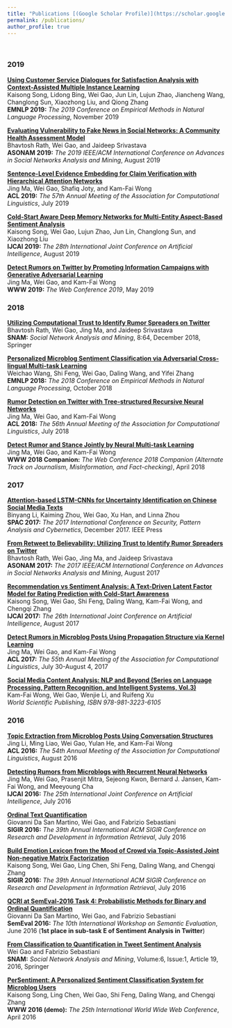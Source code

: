 ```yaml
---
title: "Publications [(Google Scholar Profile)](https://scholar.google.com/citations?user=8uaZwkwAAAAJ)"
permalink: /publications/
author_profile: true
---
```

<br>

### 2019
__[Using Customer Service Dialogues for Satisfaction Analysis with Context-Assisted Multiple Instance Learning](http://iswgao.github.io/publications/emnlp2019-using)__ <br>
Kaisong Song, Lidong Bing, Wei Gao, Jun Lin, Lujun Zhao, Jiancheng Wang, Changlong Sun, Xiaozhong Liu, and Qiong Zhang <br>
__EMNLP 2019:__ *The 2019 Conference on Empirical Methods in Natural Language Processing*, November 2019

<b>[Evaluating Vulnerability to Fake News in Social Networks: A Community Health Assessment Model](http://iswgao.github.io/publications/asonam2019-evaluating)</b> <br>
Bhavtosh Rath, Wei Gao, and Jaideep Srivastava <br>
<b>ASONAM 2019:</b> <i>The 2019 IEEE/ACM International Conference on Advances in Social Networks Analysis and Mining</i>, August 2019

<b>[Sentence-Level Evidence Embedding for Claim Verification with Hierarchical Attention Networks](http://iswgao.github.io/publications/acl2019-sentencelevel)</b> <br>
Jing Ma, Wei Gao, Shafiq Joty, and Kam-Fai Wong <br>
<b>ACL 2019:</b> <i>The 57th Annual Meeting of the Association for Computational Linguistics</i>, July 2019

<b>[Cold-Start Aware Deep Memory Networks for Multi-Entity Aspect-Based Sentiment Analysis](http://iswgao.github.io/publications/ijcai2019-coldstart)</b> <br>
Kaisong Song, Wei Gao, Lujun Zhao, Jun Lin, Changlong Sun, and Xiaozhong Liu <br>
<b>IJCAI 2019:</b> <i>The 28th International Joint Conference on Artificial Intelligence</i>, August 2019

<b>[Detect Rumors on Twitter by Promoting Information Campaigns with Generative Adversarial Learning](http://iswgao.github.io/publications/www2019-detect)</b> <br>
Jing Ma, Wei Gao, and Kam-Fai Wong <br>
<b>WWW 2019:</b> <i>The Web Conference 2019</i>, May 2019

### 2018
<b>[Utilizing Computational Trust to Identify Rumor Spreaders on Twitter](http://iswgao.github.io/publications/snam2019-utilizing)</b> <br>
Bhavtosh Rath, Wei Gao, Jing Ma, and Jaideep Srivastava <br>
<b>SNAM:</b> <i>Social Network Analysis and Mining</i>, 8:64, December 2018, Springer

<b>[Personalized Microblog Sentiment Classification via Adversarial Cross-lingual Multi-task Learning](http://iswgao.github.io/publications/emnlp2018-personalized)</b> <br>
Weichao Wang, Shi Feng, Wei Gao, Daling Wang, and Yifei Zhang <br>
<b>EMNLP 2018:</b> <i>The 2018 Conference on Empirical Methods in Natural Language Processing</i>, October 2018

<b>[Rumor Detection on Twitter with Tree-structured Recursive Neural Networks](http://iswgao.github.io/publications/acl2018-rumor)</b> <br>
Jing Ma, Wei Gao, and Kam-Fai Wong <br>
<b>ACL 2018:</b> <i>The 56th Annual Meeting of the Association for Computational Linguistics</i>, July 2018

<b>[Detect Rumor and Stance Jointly by Neural Multi-task Learning](http://iswgao.github.io/publications/www2018-detect)</b> <br>
Jing Ma, Wei Gao, and Kam-Fai Wong <br>
<b>WWW 2018 Companion:</b> <i>The Web Conference 2018 Companion (Alternate Track on Journalism, MisInformation, and Fact-checking)</i>, April 2018

### 2017
<b>[Attention-based LSTM-CNNs for Uncertainty Identification on Chinese Social Media Texts](http://iswgao.github.io/publications/spac2017-attention)</b> <br>
Binyang Li, Kaiming Zhou, Wei Gao, Xu Han, and Linna Zhou <br>
<b>SPAC 2017:</b> <i>The 2017 International Conference on Security, Pattern Analysis and Cybernetics</i>, December 2017. IEEE Press

<b>[From Retweet to Believability: Utilizing Trust to Identify Rumor Spreaders on Twitter](http://iswgao.github.io/publications/asonam2017-from)</b> <br>
Bhavtosh Rath, Wei Gao, Jing Ma, and Jaideep Srivastava <br>
<b>ASONAM 2017:</b> <i>The 2017 IEEE/ACM International Conference on Advances in Social Networks Analysis and Mining</i>, August 2017

<b>[Recommendation vs Sentiment Analysis: A Text-Driven Latent Factor Model for Rating Prediction with Cold-Start Awareness](http://iswgao.github.io/publications/ijcai2017-recommendation)</b> <br>
Kaisong Song, Wei Gao, Shi Feng, Daling Wang, Kam-Fai Wong, and Chengqi Zhang <br>
<b>IJCAI 2017:</b> <i>The 26th International Joint Conference on Artificial Intelligence</i>, August 2017

<b>[Detect Rumors in Microblog Posts Using Propagation Structure via Kernel Learning](http://iswgao.github.io/publications/acl2017-detect)</b> <br>
Jing Ma, Wei Gao, and Kam-Fai Wong <br>
<b>ACL 2017:</b> <i>The 55th Annual Meeting of the Association for Computational Linguistics</i>, July 30-August 4, 2017

<b>[Social Media Content Analysis: NLP and Beyond (Series on Language Processing, Pattern Recognition, and Intelligent Systems, Vol.3)](http://iswgao.github.io/publications/book2017-social)</b> <br>
Kam-Fai Wong, Wei Gao, Wenjie Li, and Ruifeng Xu <br>
<i>World Scientific Publishing, ISBN 978-981-3223-6105</i>

### 2016
<b>[Topic Extraction from Microblog Posts Using Conversation Structures](http://iswgao.github.io/publications/acl2016-topic)</b> <br>
Jing Li, Ming Liao, Wei Gao, Yulan He, and Kam-Fai Wong <br>
<b>ACL 2016:</b> <i>The 54th Annual Meeting of the Association for Computational Linguistics</i>, August 2016

<b>[Detecting Rumors from Microblogs with Recurrent Neural Networks](http://iswgao.github.io/publications/ijcai2016-detecting)</b> <br>
Jing Ma, Wei Gao, Prasenjit Mitra, Sejeong Kwon, Bernard J. Jansen, Kam-Fai Wong, and Meeyoung Cha <br>
<b>IJCAI 2016:</b> <i>The 25th International Joint Conference on Artificial Intelligence</i>, July 2016

<b>[Ordinal Text Quantification](http://iswgao.github.io/publications/sigir2016-ordinal)</b> <br>
Giovanni Da San Martino, Wei Gao, and Fabrizio Sebastiani <br>
<b>SIGIR 2016:</b> <i>The 39th Annual International ACM SIGIR Conference on Research and Development in Information Retrieval</i>, July 2016

<b>[Build Emotion Lexicon from the Mood of Crowd via Topic-Assisted Joint Non-negative Matrix Factorization](http://iswgao.github.io/publications/sigir2016-build)</b> <br>
Kaisong Song, Wei Gao, Ling Chen, Shi Feng, Daling Wang, and Chengqi Zhang <br>
<b>SIGIR 2016:</b> <i>The 39th Annual International ACM SIGIR Conference on Research and Development in Information Retrieval</i>, July 2016

<b>[QCRI at SemEval-2016 Task 4: Probabilistic Methods for Binary and Ordinal Quantification](http://iswgao.github.io/publications/semeval2016-qcri)</b> <br>
Giovanni Da San Martino, Wei Gao, and Fabrizio Sebastiani <br>
<b>SemEval 2016:</b> <i>The 10th International Workshop on Semantic Evaluation</i>, June 2016 (__1st place in sub-task E of Sentiment Analysis in Twitter__)

__[From Classification to Quantification in Tweet Sentiment Analysis](http://iswgao.github.io/publications/snam2016-from)__ <br>
Wei Gao and Fabrizio Sebastiani <br>
__SNAM:__ *Social Network Analysis and Mining*, Volume:6, Issue:1, Article 19, 2016, Springer

__[PerSentiment: A Personalized Sentiment Classification System for Microblog Users](http://iswgao.github.io/publications/www2016-persentiment)__ <br>
Kaisong Song, Ling Chen, Wei Gao, Shi Feng, Daling Wang, and Chengqi Zhang <br>
__WWW 2016 (demo):__ *The 25th International World Wide Web Conference*, April 2016

